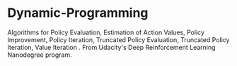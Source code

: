 # Dynamic-Programming
Algorithms for Policy Evaluation, Estimation of Action Values, Policy Improvement, Policy Iteration, Truncated Policy Evaluation, Truncated Policy Iteration, Value Iteration . From Udacity's Deep Reinforcement Learning Nanodegree program.
